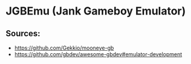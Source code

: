 # JGBEmu (Jank Gameboy Emulator)

## Sources:

- https://github.com/Gekkio/mooneye-gb
- https://github.com/gbdev/awesome-gbdev#emulator-development